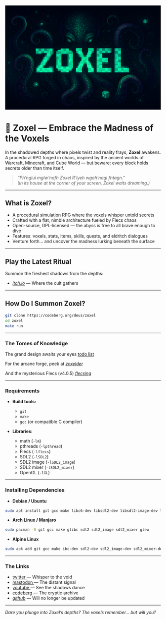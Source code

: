 [![Zoxel Banner](doc/banner.png)](https://codeberg.org/deus/zoxel)

# 🐙 Zoxel — Embrace the Madness of the Voxels

In the shadowed depths where pixels twist and reality frays, **Zoxel** awakens. A procedural RPG forged in chaos, inspired by the ancient worlds of Warcraft, Minecraft, and Cube World — but beware: every block holds secrets older than time itself.

> *“Ph’nglui mglw’nafh Zoxel R’lyeh wgah’nagl fhtagn.”*  
> *(In its house at the corner of your screen, Zoxel waits dreaming.)*

---

## What is Zoxel?

- A procedural simulation RPG where the voxels whisper untold secrets
- Crafted with a flat, nimble architecture fueled by Flecs chaos
- Open-source, GPL-licensed — the abyss is free to all brave enough to dive
- Features: voxels, stats, items, skills, quests, and eldritch dialogues
- Venture forth… and uncover the madness lurking beneath the surface

---

## Play the Latest Ritual

Summon the freshest shadows from the depths:

- [_itch.io_](https://deus0.itch.io/zox) — Where the cult gathers  

---


## How Do I Summon Zoxel?

```bash
git clone https://codeberg.org/deus/zoxel
cd zoxel
make run
```

---

### The Tomes of Knowledge

The grand design awaits your eyes [ todo list ](https://codeberg.org/deus/zelder/src/branch/main/doc/tsk/todo.md)

For the arcane forge, peek at [_zoxelder_](https://codeberg.org/deus/zoxelder)

And the mysterious Flecs (v4.0.5) [_flecsing_](https://codeberg.org/deus/flecsing)

---

### Requirements

- **Build tools:**  
  - `git`  
  - `make`  
  - `gcc` (or compatible C compiler)  

- **Libraries:**  
  - math (`-lm`)  
  - pthreads (`-lpthread`)  
  - Flecs (`-lflecs`)  
  - SDL2 (`-lSDL2`)  
  - SDL2 image (`-lSDL2_image`)  
  - SDL2 mixer (`-lSDL2_mixer`)  
  - OpenGL (`-lGL`)

---

### Installing Dependencies

- **Debian / Ubuntu**

```bash
sudo apt install git gcc make libc6-dev libsdl2-dev libsdl2-image-dev libsdl2-mixer-dev libglew-dev
```

- **Arch Linux / Manjaro**

```bash
sudo pacman -S git gcc make glibc sdl2 sdl2_image sdl2_mixer glew
```

- **Alpine Linux**

```bash
sudo apk add git gcc make ibc-dev sdl2-dev sdl2_image-dev sdl2_mixer-dev glew-dev
```

---

### The Links

  - [ twitter ](https://twitter.com/deusxyz) — Whisper to the void
  - [ mastodon ](https://mastodon.gamedev.place/@deus) — The distant signal
  - [ youtube ](https://www.youtube.com/watch?v=Hseq5iPIJ6s) — See the shadows dance
  - [ codeberg ](https://codeberg.org/deus/zoxel) — The cryptic archive
  - [_github_](https://github.com/deus369/zoxel) — Will no longer be updated

---

*Dare you plunge into Zoxel’s depths? The voxels remember... but will you?*